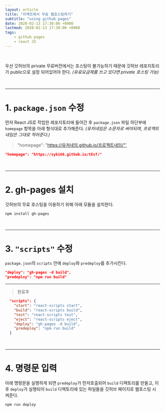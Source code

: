 ```yaml
---
layout: article
title: "리액트에서 무료 웹호스팅하기"
subtitle: "using github pages"
date: 2020-02-13 17:30:00 +0900
lastmod: 2020-02-13 17:30:00 +0900
tags: 
    - github pages
    - react JS
---
```


<br>

우선 깃허브의 private 무료버전에서는 호스팅이 불가능하기 때문에 깃허브 레포지토리가 public으로 설정 되어있어야 한다. *(유료요금제를 쓰고 있다면 private 호스팅 가능)*

<br>

***

# 1. `package.json` 수정

먼저 React JS로 작업한 레포지토리에 들어간 후 `package.json` 파일 하단부에 `homepage` 항목을 아래 형식대로 추가해준다. *(유저네임은 소문자로 써야되며, 프로젝트네임은 그대로 적어준다.)*

> "homepage": "https://유저네임.github.io/프로젝트네임/"`

```json
"homepage": "https://syki66.github.io/tEsT/"
```

<br>

***

# 2. gh-pages 설치

깃허브의 무료 호스팅을 이용하기 위해 아래 모듈을 설치한다.

```
npm install gh-pages
```

<br>

***

# 3. `"scripts"` 수정

`package.json`의 `scripts` 안에 `deploy`와 `predeploy`를 추가시킨다.

```json
"deploy": "gh-pages -d build",
"predeploy": "npm run build"
```

***

> 완료후

```json
  "scripts": {
    "start": "react-scripts start",
    "build": "react-scripts build",
    "test": "react-scripts test",
    "eject": "react-scripts eject",
    "deploy": "gh-pages -d build",
    "predeploy": "npm run build"
  }
```

<br>

***

# 4. 명령문 입력

아래 명령문을 실행하게 되면 `predeploy`가 먼저호출되어 `build` 디렉토리를 만들고, 이후 `deploy`가 실행되어 `build` 디렉토리에 있는 파일들을 깃허브 페이지로 웹호스팅 시켜준다.

```
npm run deploy
```

<br><br><br><br>